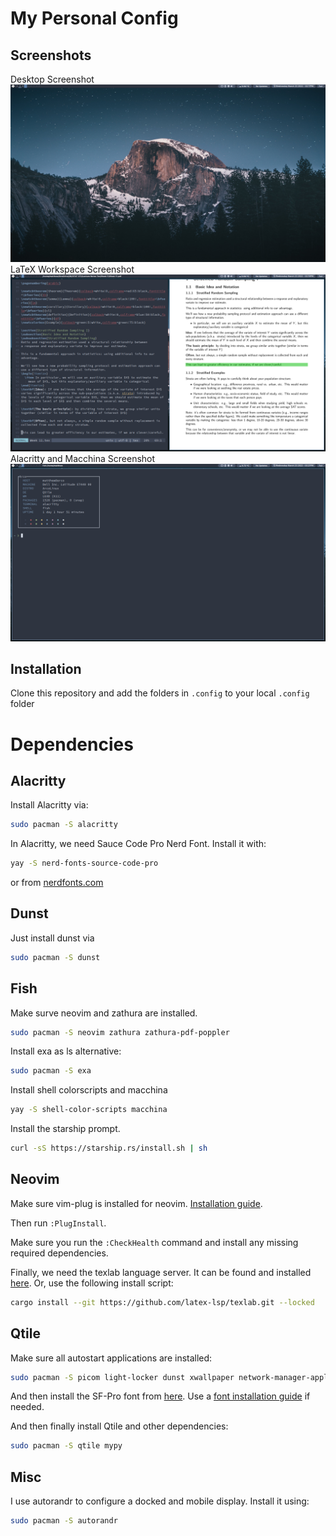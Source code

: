 # My Personal Config

## Screenshots
Desktop Screenshot
![](/screenshots/qtile/desktop.png)
LaTeX Workspace Screenshot
![](/screenshots/qtile/latex.png)
Alacritty and Macchina Screenshot
![](/screenshots/qtile/terminal.png)

## Installation
Clone this repository and add the folders in `.config` to your local `.config` folder

# Dependencies
## Alacritty
Install Alacritty via:
```bash
sudo pacman -S alacritty
```

In Alacritty, we need Sauce Code Pro Nerd Font. Install it with:
```bash
yay -S nerd-fonts-source-code-pro
```
or from [nerdfonts.com](https://www.nerdfonts.com/font-downloads)

## Dunst
Just install dunst via
```bash
sudo pacman -S dunst
```
## Fish
Make surve neovim and zathura are installed.
```bash
sudo pacman -S neovim zathura zathura-pdf-poppler
```

Install exa as ls alternative:
```bash
sudo pacman -S exa
```

Install shell colorscripts and macchina
```bash
yay -S shell-color-scripts macchina
```

Install the starship prompt.
```sh
curl -sS https://starship.rs/install.sh | sh
```

## Neovim
Make sure vim-plug is installed for neovim. [Installation guide](https://github.com/junegunn/vim-plug).

Then run `:PlugInstall`. 

Make sure you run the `:CheckHealth` command and install any missing required dependencies.

Finally, we need the texlab language server. It can be found and installed [here](https://github.com/latex-lsp/texlab). Or, use the following install script:
```sh
cargo install --git https://github.com/latex-lsp/texlab.git --locked
```

## Qtile
Make sure all autostart applications are installed:
```bash
sudo pacman -S picom light-locker dunst xwallpaper network-manager-applet volumeicon lxsession
```

And then install the SF-Pro font from [here](https://github.com/sahibjotsaggu/San-Francisco-Pro-Fonts). Use a [font installation guide](https://medium.com/source-words/how-to-manually-install-update-and-uninstall-fonts-on-linux-a8d09a3853b0) if needed.

And then finally install Qtile and other dependencies:
```bash
sudo pacman -S qtile mypy
```

## Misc
I use autorandr to configure a docked and mobile display. Install it using:
```bash
sudo pacman -S autorandr
```
